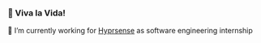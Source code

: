 ### 🍉 Viva la Vida!

🔭 I’m currently working for [Hyprsense](https://www.hyprsense.com/) as software engineering internship
